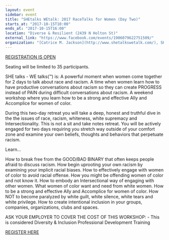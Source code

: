 ```yaml
---
layout: event
sidebar: event
title: "SHEtalks WEtalk: 2017 RaceTalks for Women (Day Two)"
starts_at: "2017-10-15T10:00"
ends_at: "2017-10-15T16:00"
location: "Diverse & Resilient (2439 N Holton St)"
external_link: "https://www.facebook.com/events/1906079622751509/"
organization: "[Catrice M. Jackson](http://www.shetalkswetalk.com/), SHEtalks WEtalk"
---
```


[REGISTRATION IS OPEN](http://www.shetalkswetalk.com/Join-Us-.html)

Seating will be limited to 35 participants.

SHE talks - WE talks(™) is:
A powerful moment when women come together for 2 days to talk about race and racism. A time when women learn how to have productive conversations about racism so they can create PROGRESS instead of PAIN during difficult conversations about racism. A weekend workshop where you learn how to be a strong and effective Ally and Accomplice for women of color. 

During this two-day retreat you will take a deep, honest and truthful dive in the the issues of race, racism, whiteness, white supremacy and Intersectionality. This is not a sit and take notes retreat. You will be actively engaged for two days requiring you stretch way outside of your comfort zone and examine your own beliefs, thoughts and behaviors that perpetuate racism. 

Learn...

How to break free from the GOOD/BAD BINARY that often keeps people afraid to discuss racism. 
How begin uprooting your own racism by examining your implicit racial biases. 
How to effectively engage with women of color to avoid racial offense. 
How you might be offending women of color and not know it. 
How to embody an Intersectional way of engaging with other women. 
What women of color want and need from white women. 
How to be a strong and effective Ally and Accomplice for women of color.
How NOT to become paralyzed by white guilt, white silence, white tears and white privilege. 
How to create intentional inclusion in your groups, companies, organizations, clubs and spaces. 

ASK YOUR EMPLOYER TO COVER THE COST OF THIS WORKSHOP: - This is considered Diversity & Inclusion Professional Development Training 

[REGISTER HERE](http://www.shetalkswetalk.com/Join-Us-.html)
